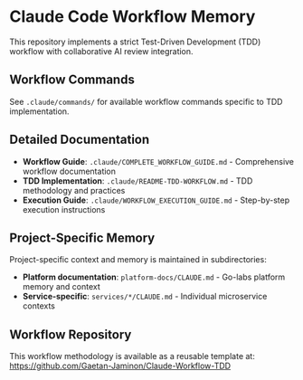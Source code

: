 # Claude Code Workflow Memory

This repository implements a strict Test-Driven Development (TDD) workflow with collaborative AI review integration.

## Workflow Commands
See `.claude/commands/` for available workflow commands specific to TDD implementation.

## Detailed Documentation
- **Workflow Guide**: `.claude/COMPLETE_WORKFLOW_GUIDE.md` - Comprehensive workflow documentation
- **TDD Implementation**: `.claude/README-TDD-WORKFLOW.md` - TDD methodology and practices
- **Execution Guide**: `.claude/WORKFLOW_EXECUTION_GUIDE.md` - Step-by-step execution instructions

## Project-Specific Memory
Project-specific context and memory is maintained in subdirectories:
- **Platform documentation**: `platform-docs/CLAUDE.md` - Go-labs platform memory and context
- **Service-specific**: `services/*/CLAUDE.md` - Individual microservice contexts

## Workflow Repository
This workflow methodology is available as a reusable template at:
https://github.com/Gaetan-Jaminon/Claude-Workflow-TDD